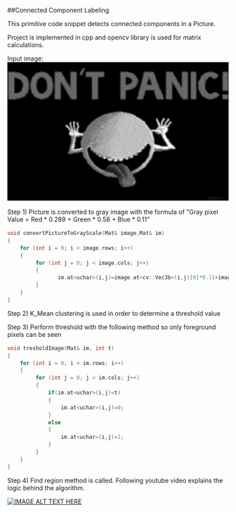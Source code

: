 ##Connected Component Labeling

This primitive code snippet detects connected components in a Picture. 

Project is implemented in cpp and opencv library is used for matrix calculations. 

Input image:
 ![alt tag](Inputs/guide_8bits.bmp "Original Image")


Step 1) Picture is converted to gray image with the formula of "Gray pixel Value = Red * 0.289 + Green * 0.58 + Blue * 0.11"

```C++
void convertPictureToGrayScale(Mat& image,Mat& im)
{
	for (int i = 0; i < image.rows; i++)
	{
		 for (int j = 0; j < image.cols; j++)
		 {
				im.at<uchar>(i,j)=image.at<cv::Vec3b>(i,j)[0]*0.11+image.at<cv::Vec3b>(i,j)[1]*0.58+image.at<cv::Vec3b>(i,j)[2]*0.289;	
		 }
	}
}
```


Step 2) K_Mean clustering is used in order to determine a threshold value

Step 3) Perform threshold with the following method so only foreground pixels can be seen 

```C++
void tresholdImage(Mat& im, int t)
{
	for (int i = 0; i < im.rows; i++)
	{
		 for (int j = 0; j < im.cols; j++)
		 {
			 if(im.at<uchar>(i,j)<t)
			 {
				 im.at<uchar>(i,j)=0;
			 }
			 else
			 {
				 im.at<uchar>(i,j)=1;
			 }
		 }
	}
}
```

Step 4) Find region method is called. Following youtube video explains the logic behind the algorithm.

[![IMAGE ALT TEXT HERE](http://img.youtube.com/vi/rVtFyefbJio/0.jpg)](http://www.youtube.com/watch?v=rVtFyefbJio)
